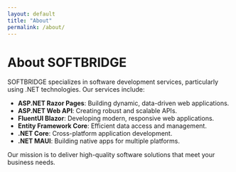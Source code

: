 ```yaml
---
layout: default
title: "About"
permalink: /about/
---
```

# About SOFTBRIDGE

SOFTBRIDGE specializes in software development services, particularly using .NET technologies. Our services include:

- **ASP.NET Razor Pages**: Building dynamic, data-driven web applications.
- **ASP.NET Web API**: Creating robust and scalable APIs.
- **FluentUI Blazor**: Developing modern, responsive web applications.
- **Entity Framework Core**: Efficient data access and management.
- **.NET Core**: Cross-platform application development.
- **.NET MAUI**: Building native apps for multiple platforms.

Our mission is to deliver high-quality software solutions that meet your business needs.
